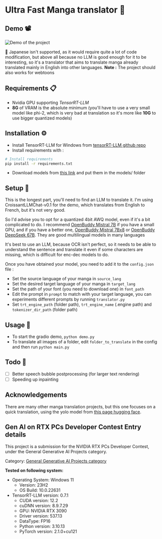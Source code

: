 # Ultra Fast Manga translator 📖
 
## Demo 📽️

![Demo of the project](assets/demo.gif)

️🚨 Japanese isn't supported, as it would require quite a lot of code modification, but above all because no LLM is good enough for it to be interesting, so it's a translator that aims to translate manga already translated mainly in English into other languages.  **Note :** The project should also works for webtoons

## Requirements 📋

- Nvidia GPU supporting *TensorRT-LLM*
- **8G** of VRAM is the absolute minimum (you'll have to use a very small model like phi-2, which is very bad at translation so it's more like **10G** to use bigger quantized models) 

## Installation ⚙️ 

- Install TensorRT-LLM for Windows from [tensorRT-LLM github repo](https://github.com/NVIDIA/TensorRT-LLM/tree/rel/windows)
-  Install requirements with :
```bash
# Install requirements
pip install -r requirements.txt
```
-  Download models from [this link](https://huggingface.co/Snowad/animeTagger/resolve/main/models.zip) and put them in the models/ folder

## Setup 🔧

This is the longest part, you'll need to find an LLM to translate it. I'm using CroissantLLMChat-v0.1 for the demo, which translates from English to French, but it's not very good.

So I'd advise you to opt for a quantized 4bit AWQ model, even if it's a bit complicated to do. I recommend [OpenBuddy Mistral 7B](https://huggingface.co/OpenBuddy/openbuddy-mistral-7b-v17.1-32k) if you have a small GPU, and if you have a better one, [OpenBuddy Mistral 7Bx8](https://huggingface.co/OpenBuddy/openbuddy-mixtral-7bx8-v18.1-32k) or [OpenBuddy DeepSeek 67B](https://huggingface.co/OpenBuddy/openbuddy-deepseek-67b-v15.3-4k). They are good multilingual models in many languages

It's best to use an LLM, because OCR isn't perfect, so it needs to be able to understand the sentence and translate it even if some characters are missing, which is difficult for enc-dec models to do.

Once you have obtained your model, you need to add it to the `config.json` file :

- Set the source language of your manga in `source_lang`
- Set the desired target language of your manga in `target_lang`
- Set the path of your font (you need to download one) in `font_path`
- Edit the prompt in `prompt` to match with your target language, you can experiments different prompts by running `translator.py`
- Set `trt_engine_path` (folder path), `trt_engine_name` (.engine path) and `tokenizer_dir_path` (folder path)

## Usage 🏃

- To start the gradio demo, `python demo.py`
- To translate all images of a folder, edit `folder_to_translate` in the config and then run `python main.py`

## Todo 📝

- [ ]  Better speech bubble postprocessing (for larger text rendering)
- [ ]  Speeding up inpainting

## Acknowledgements

There are many other manga translation projects, but this one focuses on a quick translation, using the yolo model from [this page hugging face](https://huggingface.co/ogkalu/comic-speech-bubble-detector-yolov8m).

## Gen AI on RTX PCs Developer Contest Entry details

This project is a submission for the NVIDIA RTX PCs Developer Contest, under the General Generative AI Projects category.

Category: [General Generative AI Projects category](https://www.nvidia.com/en-us/ai-data-science/generative-ai/rtx-developer-contest)

**Tested on following system:**
- Operating System: Windows 11
  - Version: 23H2
  - OS Build: 10.0.22631
- TensorRT-LLM version: 0.7.1
  - CUDA version: 12.2
  - cuDNN version: 8.9.7.29 
  - GPU: NVIDIA RTX 3090
  - Driver version: 537.13
  - DataType: FP16
  - Python version: 3.10.13
  - PyTorch version: 2.1.0+cu121
